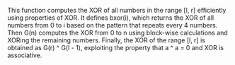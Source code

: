 This function computes the XOR of all numbers in the range [l, r] efficiently using properties of XOR. It defines bxor(i), which returns the XOR of all numbers from 0 to i based on the pattern that repeats every 4 numbers. Then G(n) computes the XOR from 0 to n using block-wise calculations and XORing the remaining numbers. Finally, the XOR of the range [l, r] is obtained as G(r) ^ G(l - 1), exploiting the property that a ^ a = 0 and XOR is associative.